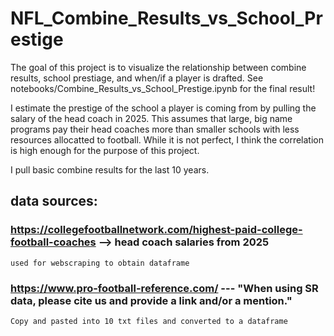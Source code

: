 # NFL_Combine_Results_vs_School_Prestige

The goal of this project is to visualize the relationship between combine results, school prestiage, and when/if a player is drafted. See notebooks/Combine_Results_vs_School_Prestige.ipynb for the final result!

I estimate the prestige of the school a player is coming from by pulling the salary of the head coach in 2025. This assumes that large, big name programs pay their head coaches more than smaller schools with less resources allocatted to football. While it is not perfect, I think the correlation is high enough for the purpose of this project.

I pull basic combine results for the last 10 years.



## data sources: 

### https://collegefootballnetwork.com/highest-paid-college-football-coaches --> head coach salaries from 2025
    used for webscraping to obtain dataframe
### https://www.pro-football-reference.com/ --- "When using SR data, please cite us and provide a link and/or a mention."
    Copy and pasted into 10 txt files and converted to a dataframe






